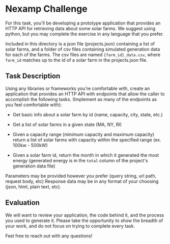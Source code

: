 Nexamp Challenge
================

For this task, you'll be developing a prototype application that provides an HTTP API for
retrieving data about some solar farms. We suggest using python, but you may complete the 
exercise in any language that you prefer.

Included in this directory is a json file (projects.json) containing a list of solar farms,
and a folder of csv files containing simulated generation data for each of the farms. The
csv files are named `{farm_id}_data.csv`, where `farm_id` matches up to the id of a
solar farm in the projects.json file.

Task Description
----------------
Using any libraries or frameworks you're comfortable with, create an application that provides 
an HTTP API with endpoints that allow the caller to accomplish the following tasks. (Implement as 
many of the endpoints as you feel comfortable with):

  - Get basic info about a solar farm by id (name, capacity, city, state, etc.)

  - Get a list of solar farms in a given state (MA, NY, RI)

  - Given a capacity range (minimum capacity and maximum capacity) return a list of solar farms 
    with capacity within the specified range (ex. 100kw - 500kW)

  - Given a solar farm id, return the month in which it generated the most energy (generated 
    energy is in the `total` column of the project's generation data file)

Parameters may be provided however you prefer (query string, url path, request body, etc)
Response data may be in any format of your choosing (json, html, plain text, etc).


Evaluation
----------
We will want to review your application, the code behind it, and the process you used to generate it.
Please take the opportunity to show the breadth of your work, and do not focus on trying to complete 
every task. 

Feel free to reach out with any questions! 

